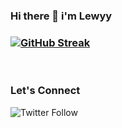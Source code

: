### Hi there 👋  i'm Lewyy


### [![GitHub Streak](https://streak-stats.demolab.com?user=lewisushindi&theme=gruvbox_duo)](https://git.io/streak-stats)

</br>

### Let's Connect
<img alt="Twitter Follow" src="https://img.shields.io/twitter/follow/coder_flame?color=informational&label=Twitter&style=social">














